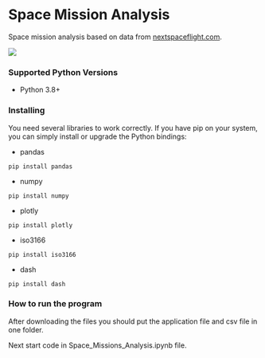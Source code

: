# Space Mission Analysis

Space mission analysis based on data from [nextspaceflight.com](https://nextspaceflight.com/launches/past/?page=1).


[<img src="https://cdn.mos.cms.futurecdn.net/7xHVnkZ8mCzckjYSCeG9F3-1200-80.jpg"/>](image.png)

### Supported Python Versions

* Python 3.8+

### Installing

You need several libraries to work correctly.
If you have pip on your system, you can simply install or upgrade the Python bindings:

* pandas
```
pip install pandas
```
* numpy
```
pip install numpy
```
* plotly
```
pip install plotly
```
* iso3166
```
pip install iso3166
```
* dash
```
pip install dash
```

### How to run the program

After downloading the files
you should put the application file and csv file in one folder.

Next start code in Space_Missions_Analysis.ipynb file. 
